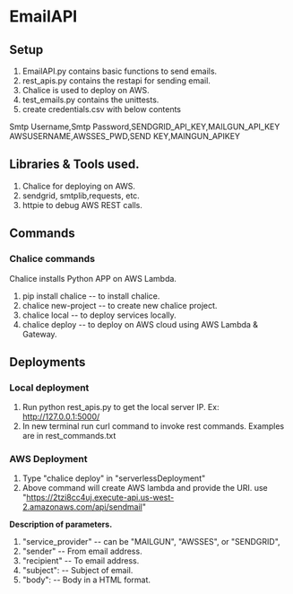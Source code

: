 # EmailAPI
## Setup
1. EmailAPI.py contains basic functions to send emails.
2. rest_apis.py contains the restapi for sending email.
3. Chalice is used to deploy on AWS.
4. test_emails.py contains the unittests.
5. create credentials.csv with below contents 
  
  Smtp Username,Smtp Password,SENDGRID_API_KEY,MAILGUN_API_KEY 
  AWSUSERNAME,AWSSES_PWD,SEND KEY,MAINGUN_APIKEY

## Libraries & Tools used.
1. Chalice for deploying on AWS.
2. sendgrid, smtplib,requests, etc.
3. httpie to debug AWS REST calls.


## Commands
### Chalice commands
Chalice installs Python APP on AWS Lambda. 
1. pip install chalice -- to install chalice.
2. chalice new-project -- to create new chalice project.
3. chalice local -- to deploy services locally.
4. chalice deploy -- to deploy on AWS cloud using AWS Lambda & Gateway.
  
## Deployments
### Local deployment
1. Run python rest_apis.py to get the local server IP. 
    Ex:  http://127.0.0.1:5000/
2. In new terminal run curl command to invoke rest commands.
Examples are in rest_commands.txt

### AWS Deployment
1. Type "chalice deploy" in "serverlessDeployment" 
2. Above command will create AWS lambda and provide the URI.
   use "https://2tzi8cc4uj.execute-api.us-west-2.amazonaws.com/api/sendmail"
   

**Description of parameters.**
1. "service_provider" -- can be "MAILGUN", "AWSSES", or "SENDGRID",
2. "sender" -- From email address.  
3. "recipient"  -- To email address. 
4. "subject": -- Subject of email.
5. "body":  -- Body in a HTML format.

